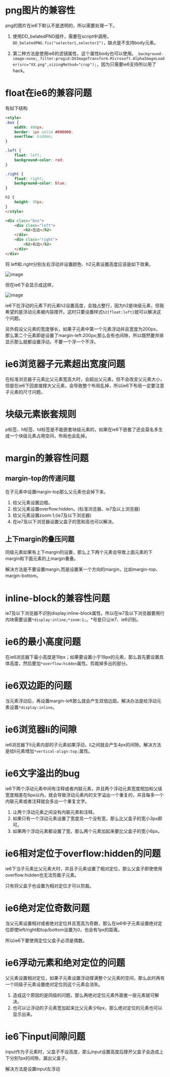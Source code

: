
# png图片的兼容性

png的图片在ie6下默认不是透明的，所以需要处理一下。

1. 使用DD_belatedPNG插件，需要在script中调用，`DD_belatedPNG.fix("selector1,selector2")`，缺点是不支持body元素。

2. 第二种方法是使用ie6的滤镜属性，这个属性body也可以使用。`_background-image:none;_filter:progid:DXImageTransform.Microsoft.AlphaImageLoader(src="XX.png",sizingMethod="crop");`，因为只需要ie6支持所以用了hack。

# float在ie6的兼容问题

有如下结构

```html
<style>
.box {
    width: 400px;
    border: 1px solid #000000;
    overflow: hidden;
}

.left {
    float: left;
    background-color: red;
}

.right {
    float: right;
    background-color: blue;
}

h2 {
    height: 30px;
}
</style>

<div class="box">
    <div class="left">
        <h2>左边</h2>
    </div>
    <div class="right">
        <h2>右边</h2>
    </div>
</div>
```
将.left和.right分别左右浮动并设置颜色、h2元素设置高度应该是如下效果。

![image](http://picabstract.preview.ftn.qq.com:8080/ftn_pic_abs_v2/c5d316903851fe3601d00f7c1924caa55afa3716bdafc94eae2733f4b614b39660a826fadfffcd908c960ce073c7fb66?pictype=scale&from=30012&version=2.0.0.2&uin=406490508&fname=20170904-40.png&size=1024)

但在ie6下会显示成这样，

![image](http://picabstract.preview.ftn.qq.com:8080/ftn_pic_abs_v2/ffeafa79fe0a8051ae92a9d6db19c1e7f2cf9a3fbb9b953b1ed069906f62a376a059350837f5b64691380bb6bed9fbc7?pictype=scale&from=30012&version=2.0.0.2&uin=406490508&fname=20170904-41.png&size=1024)

ie6下在浮动的元素下的元素h2设置高度，会独占整行，因为h2是块级元素，但我希望的是浮动元素被内容撑开。这时只要设置样式`h2{float:left}`就可以解决这个问题。

另外假设父元素的宽度够长，如果子元素中第一个元素浮动并且宽度为200px，那么第二个元素即是设置了margin-left:200px;那么会有也间隙，所以既然要并排显示那么就都设置浮动，不要一个浮一个不浮。

# ie6浏览器子元素超出宽度问题

在标准浏览器子元素比父元素宽高大时，会超出父元素，但不会改变父元素大小，但是在ie6下回直接撑大父元素，会导致整个布局乱掉，所以ie6下布局一定要注意子元素的尺寸问题。

# 块级元素嵌套规则

p标签、h标签、td标签是不能嵌套块级元素的，如果在ie6下嵌套了还会莫名多生成一个块级元素占用空间，布局也会乱掉。

# margin的兼容性问题

## margin-top的传递问题

在子元素中设置margin-top那么父元素也会掉下来。

1. 给父元素设置边框。
2. 给父元素设置overflow:hidden。(标准浏览器、ie7及以上浏览器)
3. 给父元素设置zoom:1;(ie7及以下浏览器)
4. 在ie7及以下浏览器设置父盒子的宽和高也可以解决。

## 上下margin的叠压问题

同级元素如果有上下margin的设置，那么上下两个元素会导致上面元素的下margin和下面元素的上margin重叠。

解决方法是不要设置margin,而是设置某一个方向的margin，比如margin-top、margin-bottom。

# inline-block的兼容性问题

ie7及以下浏览器不识别display:inline-block属性。所以在ie7及以下浏览器要用行内块需要设置`*display:inline;*zoom:1;`。*号是只让ie7、ie6识别。

# ie6的最小高度问题

在ie6浏览器下最小高度是19px；如果要设置小于19px的元素，那么首先要设置具体高度，然后要加`*overflow:hidden`属性。剪裁掉多出的部分。

# ie6双边距的问题

当元素浮动后，再设置margin-left那么就会产生双倍边距。解决办法是给浮动元素设置`*display:inline`。

# ie6浏览器li的间隙

ie6浏览器下li元素内部的子元素如果浮动，li之间就会产生4px的间隙。解决方法是给li元素增加`*vertical-align:top;`属性。

# ie6文字溢出的bug

ie6下两个浮动元素中间有注释或者内联元素，并且两个浮动元素宽度相加和父级宽度相差在6px以内，就会导致浮动元素内的文字溢出一个重复的，并且每多一个内联元素或者注释就会多出一个重复文字。

1. 让两个浮动元素之间没有内联元素和注释。
2. 如果只有一个浮动元素设置了宽度另一个没有宽，那么比父盒子的宽小3px即可。
3. 如果两个浮动元素都设置了宽，那么两个元素加起来要比父盒子的宽小6px。

# ie6相对定位于overflow:hidden的问题

ie6下当子元素比父元素大时，并且子元素设置了相对定位，那么父盒子即使使用overflow:hidden也无法剪裁子元素。

只有将父盒子也设置为相对定位才可以剪裁。

# ie6绝对定位奇数问题

当父元素设置相对或者绝对定位并且宽高为奇数，那么在ie6中子元素设置绝对定位即使left/right和top/bottom设置为0，也会有1px的距离。

所以ie6下要使用定位父盒子必须是偶数。

# ie6浮动元素和绝对定位的问题

父元素设置相对定位，如果子元素设置浮动撑满整个父元素的空间，那么此时再有一个同级子元素设置绝对定位则这个元素会消失。

1. 造成这个原因的是同级的问题，那么再绝对定位元素外面套一层元素就可解决。
2. 也可以让浮动的子元素宽加起来比父元素少6px，那么绝对定位的元素也可以显示出来。

# ie6下input间隙问题

input作为子元素时，父盒子不设高度，那么input设置高度后撑开父盒子会造成上下分别1px的间隙，漏出父盒子。

解决方法是设置input左浮动